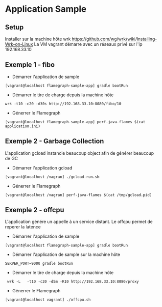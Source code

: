 # Application Sample

## Setup
Installer sur la machine hôte wrk https://github.com/wg/wrk/wiki/Installing-Wrk-on-Linux
La VM vagrant démarre avec un réseaux privé sur l'ip 192.168.33.10


## Exemple 1 - fibo

- Démarrer l'application de sample
```
[vagrant@localhost flamegraph-sample-app] gradle bootRun
```
- Démarrer le tire de charge depuis la machine hôte
```
wrk -t10 -c20 -d30s http://192.168.33.10:8080/fibo/10
```
- Génerrer le Flamegraph
```
[vagrant@localhost flamegraph-sample-app] perf-java-flames $(cat application.ini)
```
## Exemple 2 - Garbage Collection
L'application gcload instancie beaucoup object afin de générer beaucoup de GC 

- Démarrer l'application gcload
```
[vagrant@localhost /vagran] ./gcload-run.sh
```

- Génerrer le Flamegraph
```
[vagrant@localhost /vagran] perf-java-flames $(cat /tmp/gcload.pid)
```

## Exemple 2 - offcpu

L'application génére un appelle à un service distant. 
Le offcpu permet de reperer la latence 

- Démarrer l'application de sample
```
[vagrant@localhost flamegraph-sample-app] gradle bootRun
```
- Démarrer l'application de sample sur la machine hôte
```
SERVER_PORT=9000 gradle bootRun
```
- Démarrer le tire de charge depuis la machine hôte
```
 wrk -L   -t10 -c20 -d5m -R10 http://192.168.33.10:8080/proxy
```
- Génerrer le Flamegraph
```
[vagrant@localhost vagrant] ./offcpu.sh
```

